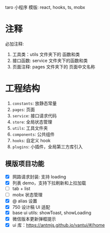 taro 小程序 模版: react, hooks, ts, mobx

# 注释

必加注释:

1. 工具类：utils 文件夹下的 函数和类
2. 接口函数: service 文件夹下的函数和类
3. 页面注释: pages 文件夹下的 页面中文名称

# 工程结构

1. `constants`: 放静态常量
2. `pages`: 页面
3. `service`: 接口请求代码
4. `store`: 全局状态管理
5. `utils`: 工具文件夹
6. `components`: 公共组件
7. `hooks`: 自定义 hook
8. `plugins`: 小插件，全局第三方库引入


## 模版项目功能

- [x] 网路请求封装: 支持 loading
- [x] 列表 demo，支持下拉刷新和上拉加载
- [ ] tab + list
- [ ] mobx 状态管理
- [x] @ alias 设置
- [x] 750 设计稿 UI 适配
- [x] base ui utils: showToast, showLoading
- [x] 微信版本更新弹框提示
- [x] ui 库：https://antmjs.github.io/vantui/#/home
